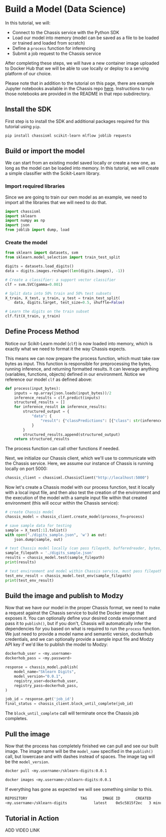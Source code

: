 # Build a Model (Data Science)

<!-- TODO: add link to google colab notebook -->

In this tutorial, we will:

* Connect to the Chassis service with the Python SDK
* Load our model into memory (model can be saved as a file to be loaded or trained and loaded from scratch)
* Define a `process` function for inferencing
* Submit a job request to the Chassis service

After completing these steps, we will have a new container image uploaded to Docker Hub that we will be able to use locally or deploy to a serving platform of our choice.

Please note that in addition to the tutorial on this page, there are example Jupyter notebooks available in the Chassis repo [here](https://github.com/modzy/chassis/tree/main/chassisml-sdk/examples). Instructions to run those notebooks are provided in the README in that repo subdirectory.

## Install the SDK

First step is to install the SDK and additional packages required for this tutorial using `pip`.

```bash
pip install chassisml scikit-learn mlflow joblib requests
```

## Build or import the model

We can start from an existing model saved locally or create a new one, as long as the model can be loaded into memory. In this tutorial, we will create a simple classifier with the Scikit-Learn library. 

### Import required libraries

Since we are going to train our own model as an example, we need to import all the libraries that we will need to do that.

```python
import chassisml
import sklearn
import numpy as np
import json
from joblib import dump, load
```

### Create the model

```python
from sklearn import datasets, svm
from sklearn.model_selection import train_test_split

digits = datasets.load_digits()
data = digits.images.reshape((len(digits.images), -1))

# Create a classifier: a support vector classifier
clf = svm.SVC(gamma=0.001)

# Split data into 50% train and 50% test subsets
X_train, X_test, y_train, y_test = train_test_split(
    data, digits.target, test_size=0.5, shuffle=False)

# Learn the digits on the train subset
clf.fit(X_train, y_train)
```

## Define Process Method

Notice our Scikit-Learn model (`clf`) is now loaded into memory, which is exactly what we need to format it the way Chassis expects.

This means we can now prepare the process function, which must take raw bytes as input. This function is responsible for preprocessing the bytes, running inference, and returning formatted results. It can leverage anything (variables, functions, objects) defined in our environment. Notice we reference our model `clf` as defined above:

```python
def process(input_bytes):
    inputs = np.array(json.loads(input_bytes))/2
    inference_results = clf.predict(inputs)
    structured_results = []
    for inference_result in inference_results:
        structured_output = {
            "data": {
                "result": {"classPredictions": [{"class": str(inference_result), "score": str(1)}]}
            }
        }
        structured_results.append(structured_output)
    return structured_results
```

The process function can call other functions if needed. 

Next, we initialize our Chassis client, which we'll use to communicate with the Chassis service. Here, we assume our instance of Chassis is running locally on port 5000:

```python
chassis_client = chassisml.ChassisClient("http://localhost:5000")
```

Now let's create a Chassis model with our process function, test it locally with a local input file, and then also test the creation of the environment and the execution of the model with a sample input file within that created environment (this will occur within the Chassis service):

```python
# create Chassis model
chassis_model = chassis_client.create_model(process_fn=process)

# save sample data for testing
sample = X_test[:1].tolist()
with open("./digits_sample.json", 'w') as out:
    json.dump(sample, out)

# test Chassis model locally (can pass filepath, bufferedreader, bytes, or text here):
sample_filepath = './digits_sample.json'
results = chassis_model.test(sample_filepath)
print(results)

# test environment and model within Chassis service, must pass filepath here:
test_env_result = chassis_model.test_env(sample_filepath)
print(test_env_result)
```

## Build the image and publish to Modzy

Now that we have our model in the proper Chassis format, we need to make a request against the Chassis service to build the Docker image that exposes it. You can optionally define your desired conda environment and pass it to `publish()`, but if you don't, Chassis will automatically infer the dependencies for you based on what is required to run the `process` function. We just need to provide a model name and semantic version, dockerhub credentials, and we can optionally provide a sample input file and Modzy API key if we'd like to publish the model to Modzy:

```python
dockerhub_user = <my.username>
dockerhob_pass = <my.password>

response = chassis_model.publish(
    model_name="Sklearn Digits",
    model_version="0.0.1",
    registry_user=dockerhub_user,
    registry_pass=dockerhub_pass,
)

job_id = response.get('job_id')
final_status = chassis_client.block_until_complete(job_id)
```

The `block_until_complete` call will terminate once the Chassis job completes.

## Pull the image

Now that the process has completely finished we can pull and see our built image. The image name will be the `model_name` specified in the `publish()` call, but lowercase and with dashes instead of spaces. The image tag will be the `model_version`.

```bash
docker pull <my.username>/sklearn-digits:0.0.1
```

```bash
docker images <my.username>/sklearn-digits:0.0.1
```

If everything has gone as expected we will see something similar to this.

```bash
REPOSITORY                        TAG       IMAGE ID       CREATED         SIZE
<my.username>/sklearn-digits            latest    0e5c5815f2ec   3 minutes ago   2.19GB
```

## Tutorial in Action

ADD VIDEO LINK